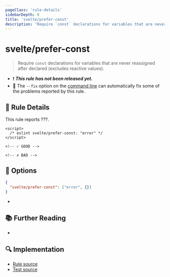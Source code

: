 ```yaml
---
pageClass: 'rule-details'
sidebarDepth: 0
title: 'svelte/prefer-const'
description: 'Require `const` declarations for variables that are never reassigned after declared (excludes reactive values).'
---
```


# svelte/prefer-const

> Require `const` declarations for variables that are never reassigned after declared (excludes reactive values).

- :exclamation: <badge text="This rule has not been released yet." vertical="middle" type="error"> **_This rule has not been released yet._** </badge>
- :wrench: The `--fix` option on the [command line](https://eslint.org/docs/user-guide/command-line-interface#fixing-problems) can automatically fix some of the problems reported by this rule.

## :book: Rule Details

This rule reports ???.

<ESLintCodeBlock fix>

<!--eslint-skip-->

```svelte
<script>
  /* eslint svelte/prefer-const: "error" */
</script>

<!-- ✓ GOOD -->

<!-- ✗ BAD -->
```

</ESLintCodeBlock>

## :wrench: Options

```json
{
  "svelte/prefer-const": ["error", {}]
}
```

-

## :books: Further Reading

-

## :mag: Implementation

- [Rule source](https://github.com/sveltejs/eslint-plugin-svelte/blob/main/packages/eslint-plugin-svelte/src/rules/prefer-const.ts)
- [Test source](https://github.com/sveltejs/eslint-plugin-svelte/blob/main/packages/eslint-plugin-svelte/tests/src/rules/prefer-const.ts)
